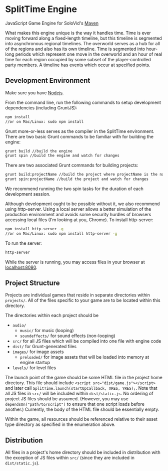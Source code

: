 # SplitTime Engine
JavaScript Game Engine for SoloVid's [Maven](http://solovid.net/maven)

What makes this engine unique is the way it handles time. Time is ever moving forward along a fixed-length timeline, but this timeline is segmented into asynchronous regional timelines. The overworld serves as a hub for all of the regions and also has its own timeline. Time is segmented into hour-long periods which represent one move in the overworld and an hour of real time for each region occupied by some subset of the player-controlled party members. A timeline has events which occur at specified points.

## Development Environment
Make sure you have [Nodejs](http://nodejs.org/download/).

From the command line, run the following commands to setup development dependencies (including GruntJS):
```sh
npm install
//or on Mac/Linux: sudo npm install
```

Grunt more-or-less serves as the compiler in the SplitTime environment. There are two basic Grunt commands to be familiar with for building the engine:
```sh
grunt build //build the engine
grunt spin //build the engine and watch for changes
```
There are two associated Grunt commands for building projects:
```sh
grunt build:projectName //build the project where projectName is the name of the project folder within the projects directory
grunt spin:projectName //build the project and watch for changes
```
We recommend running the two spin tasks for the duration of each development session.

Although development ought to be possible without it, we also recommend using http-server. Using a local server allows a better simulation of the production environment and avoids some security hurdles of browsers accessing local files (I'm looking at you, Chrome).
To install http-server:
```sh
npm install http-server -g
//or on Mac/Linux: sudo npm install http-server -g
```
To run the server:
```sh
http-server
```
While the server is running, you may access files in your browser at [localhost:8080](http://localhost:8080).

## Project Structure
Projects are individual games that reside in separate directories within ``projects/``. All of the files specific to your game are to be located within this directory.

The directories within each project should be

- ``audio/``
    - ``music/`` for music (looping)
    - ``soundeffects/`` for sound effects (non-looping)
- ``src/`` for all JS files which will be compiled into one file with engine code
- ``dist/`` for Grunt-generated files
- ``images/`` for image assets
    - ``preloaded/`` for image assets that will be loaded into memory at engine startup
- ``levels/`` for level files

The launch point of the game should be some HTML file in the project home directory. This file should include ``<script src="dist/game.js"></script>`` and later call ``SplitTime.launch(startUpCallback, XRES, YRES);``. Note that all JS files in ``src/`` will be included within ``dist/static.js``. No ordering of project JS files should be assumed. (However, you may use ``dependsOn("path/to/script")`` to ensure that one script loads before another.) Currently, the body of the HTML file should be essentially empty.

Within the game, all resources should be referenced relative to their asset type directory as specified in the enumeration above.

## Distribution
All files in a project's home directory should be included in distribution with the exception of JS files within ``src/`` (since they are included in ``dist/static.js``).

